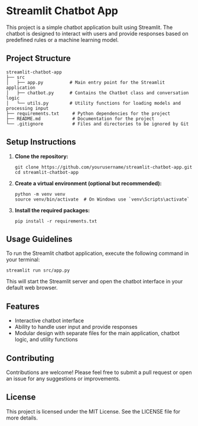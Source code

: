 # Streamlit Chatbot App

This project is a simple chatbot application built using Streamlit. The chatbot is designed to interact with users and provide responses based on predefined rules or a machine learning model.

## Project Structure

```
streamlit-chatbot-app
├── src
│   ├── app.py          # Main entry point for the Streamlit application
│   ├── chatbot.py      # Contains the Chatbot class and conversation logic
│   └── utils.py        # Utility functions for loading models and processing input
├── requirements.txt     # Python dependencies for the project
├── README.md            # Documentation for the project
└── .gitignore           # Files and directories to be ignored by Git
```

## Setup Instructions

1. **Clone the repository:**
   ```
   git clone https://github.com/yourusername/streamlit-chatbot-app.git
   cd streamlit-chatbot-app
   ```

2. **Create a virtual environment (optional but recommended):**
   ```
   python -m venv venv
   source venv/bin/activate  # On Windows use `venv\Scripts\activate`
   ```

3. **Install the required packages:**
   ```
   pip install -r requirements.txt
   ```

## Usage Guidelines

To run the Streamlit chatbot application, execute the following command in your terminal:

```
streamlit run src/app.py
```

This will start the Streamlit server and open the chatbot interface in your default web browser.

## Features

- Interactive chatbot interface
- Ability to handle user input and provide responses
- Modular design with separate files for the main application, chatbot logic, and utility functions

## Contributing

Contributions are welcome! Please feel free to submit a pull request or open an issue for any suggestions or improvements.

## License

This project is licensed under the MIT License. See the LICENSE file for more details.